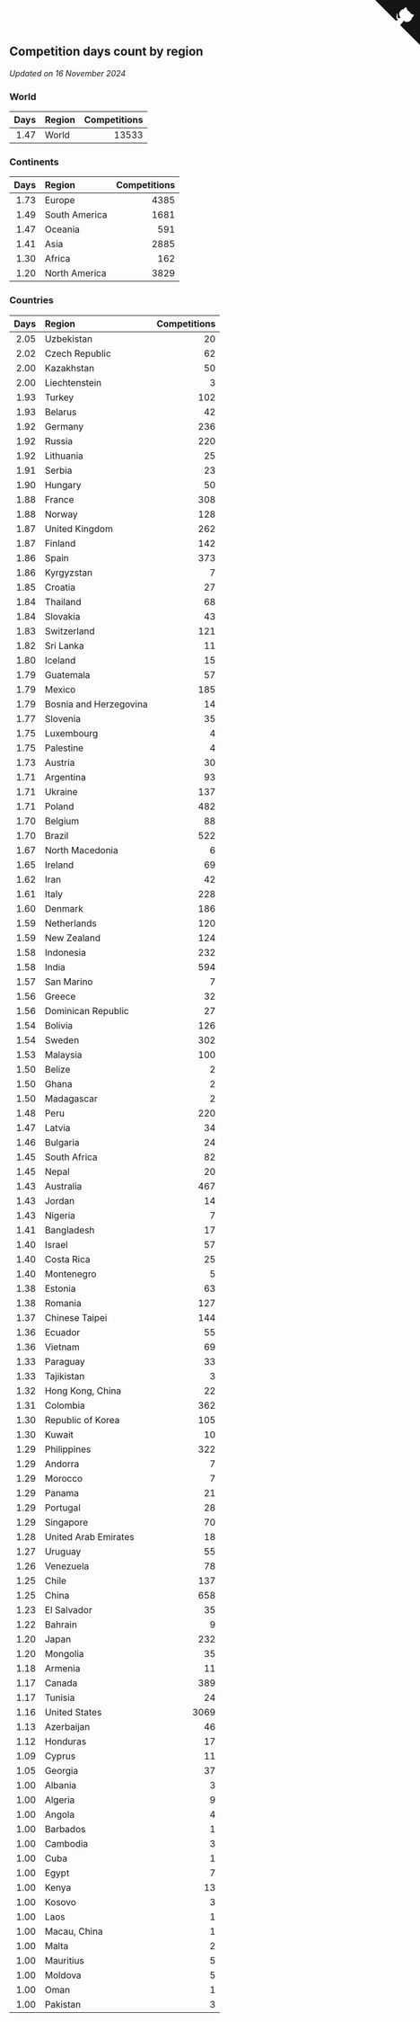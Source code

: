 ## Competition days count by region

*Updated on 16 November 2024*


### World

| Days | Region | Competitions |
| ---: | :--- | ---: |
| 1.47 | World | 13533 |

### Continents

| Days | Region | Competitions |
| ---: | :--- | ---: |
| 1.73 | Europe | 4385 |
| 1.49 | South America | 1681 |
| 1.47 | Oceania | 591 |
| 1.41 | Asia | 2885 |
| 1.30 | Africa | 162 |
| 1.20 | North America | 3829 |

### Countries

| Days | Region | Competitions |
| ---: | :--- | ---: |
| 2.05 | Uzbekistan | 20 |
| 2.02 | Czech Republic | 62 |
| 2.00 | Kazakhstan | 50 |
| 2.00 | Liechtenstein | 3 |
| 1.93 | Turkey | 102 |
| 1.93 | Belarus | 42 |
| 1.92 | Germany | 236 |
| 1.92 | Russia | 220 |
| 1.92 | Lithuania | 25 |
| 1.91 | Serbia | 23 |
| 1.90 | Hungary | 50 |
| 1.88 | France | 308 |
| 1.88 | Norway | 128 |
| 1.87 | United Kingdom | 262 |
| 1.87 | Finland | 142 |
| 1.86 | Spain | 373 |
| 1.86 | Kyrgyzstan | 7 |
| 1.85 | Croatia | 27 |
| 1.84 | Thailand | 68 |
| 1.84 | Slovakia | 43 |
| 1.83 | Switzerland | 121 |
| 1.82 | Sri Lanka | 11 |
| 1.80 | Iceland | 15 |
| 1.79 | Guatemala | 57 |
| 1.79 | Mexico | 185 |
| 1.79 | Bosnia and Herzegovina | 14 |
| 1.77 | Slovenia | 35 |
| 1.75 | Luxembourg | 4 |
| 1.75 | Palestine | 4 |
| 1.73 | Austria | 30 |
| 1.71 | Argentina | 93 |
| 1.71 | Ukraine | 137 |
| 1.71 | Poland | 482 |
| 1.70 | Belgium | 88 |
| 1.70 | Brazil | 522 |
| 1.67 | North Macedonia | 6 |
| 1.65 | Ireland | 69 |
| 1.62 | Iran | 42 |
| 1.61 | Italy | 228 |
| 1.60 | Denmark | 186 |
| 1.59 | Netherlands | 120 |
| 1.59 | New Zealand | 124 |
| 1.58 | Indonesia | 232 |
| 1.58 | India | 594 |
| 1.57 | San Marino | 7 |
| 1.56 | Greece | 32 |
| 1.56 | Dominican Republic | 27 |
| 1.54 | Bolivia | 126 |
| 1.54 | Sweden | 302 |
| 1.53 | Malaysia | 100 |
| 1.50 | Belize | 2 |
| 1.50 | Ghana | 2 |
| 1.50 | Madagascar | 2 |
| 1.48 | Peru | 220 |
| 1.47 | Latvia | 34 |
| 1.46 | Bulgaria | 24 |
| 1.45 | South Africa | 82 |
| 1.45 | Nepal | 20 |
| 1.43 | Australia | 467 |
| 1.43 | Jordan | 14 |
| 1.43 | Nigeria | 7 |
| 1.41 | Bangladesh | 17 |
| 1.40 | Israel | 57 |
| 1.40 | Costa Rica | 25 |
| 1.40 | Montenegro | 5 |
| 1.38 | Estonia | 63 |
| 1.38 | Romania | 127 |
| 1.37 | Chinese Taipei | 144 |
| 1.36 | Ecuador | 55 |
| 1.36 | Vietnam | 69 |
| 1.33 | Paraguay | 33 |
| 1.33 | Tajikistan | 3 |
| 1.32 | Hong Kong, China | 22 |
| 1.31 | Colombia | 362 |
| 1.30 | Republic of Korea | 105 |
| 1.30 | Kuwait | 10 |
| 1.29 | Philippines | 322 |
| 1.29 | Andorra | 7 |
| 1.29 | Morocco | 7 |
| 1.29 | Panama | 21 |
| 1.29 | Portugal | 28 |
| 1.29 | Singapore | 70 |
| 1.28 | United Arab Emirates | 18 |
| 1.27 | Uruguay | 55 |
| 1.26 | Venezuela | 78 |
| 1.25 | Chile | 137 |
| 1.25 | China | 658 |
| 1.23 | El Salvador | 35 |
| 1.22 | Bahrain | 9 |
| 1.20 | Japan | 232 |
| 1.20 | Mongolia | 35 |
| 1.18 | Armenia | 11 |
| 1.17 | Canada | 389 |
| 1.17 | Tunisia | 24 |
| 1.16 | United States | 3069 |
| 1.13 | Azerbaijan | 46 |
| 1.12 | Honduras | 17 |
| 1.09 | Cyprus | 11 |
| 1.05 | Georgia | 37 |
| 1.00 | Albania | 3 |
| 1.00 | Algeria | 9 |
| 1.00 | Angola | 4 |
| 1.00 | Barbados | 1 |
| 1.00 | Cambodia | 3 |
| 1.00 | Cuba | 1 |
| 1.00 | Egypt | 7 |
| 1.00 | Kenya | 13 |
| 1.00 | Kosovo | 3 |
| 1.00 | Laos | 1 |
| 1.00 | Macau, China | 1 |
| 1.00 | Malta | 2 |
| 1.00 | Mauritius | 5 |
| 1.00 | Moldova | 5 |
| 1.00 | Oman | 1 |
| 1.00 | Pakistan | 3 |


<a href="https://github.com/jonatanklosko/wca_statistics" class="github-corner" aria-label="View source on Github"><svg width="80" height="80" viewBox="0 0 250 250" style="fill:#151513; color:#fff; position: absolute; top: 0; border: 0; right: 0;" aria-hidden="true"><path d="M0,0 L115,115 L130,115 L142,142 L250,250 L250,0 Z"></path><path d="M128.3,109.0 C113.8,99.7 119.0,89.6 119.0,89.6 C122.0,82.7 120.5,78.6 120.5,78.6 C119.2,72.0 123.4,76.3 123.4,76.3 C127.3,80.9 125.5,87.3 125.5,87.3 C122.9,97.6 130.6,101.9 134.4,103.2" fill="currentColor" style="transform-origin: 130px 106px;" class="octo-arm"></path><path d="M115.0,115.0 C114.9,115.1 118.7,116.5 119.8,115.4 L133.7,101.6 C136.9,99.2 139.9,98.4 142.2,98.6 C133.8,88.0 127.5,74.4 143.8,58.0 C148.5,53.4 154.0,51.2 159.7,51.0 C160.3,49.4 163.2,43.6 171.4,40.1 C171.4,40.1 176.1,42.5 178.8,56.2 C183.1,58.6 187.2,61.8 190.9,65.4 C194.5,69.0 197.7,73.2 200.1,77.6 C213.8,80.2 216.3,84.9 216.3,84.9 C212.7,93.1 206.9,96.0 205.4,96.6 C205.1,102.4 203.0,107.8 198.3,112.5 C181.9,128.9 168.3,122.5 157.7,114.1 C157.9,116.9 156.7,120.9 152.7,124.9 L141.0,136.5 C139.8,137.7 141.6,141.9 141.8,141.8 Z" fill="currentColor" class="octo-body"></path></svg></a><style>.github-corner:hover .octo-arm{animation:octocat-wave 560ms ease-in-out}@keyframes octocat-wave{0%,100%{transform:rotate(0)}20%,60%{transform:rotate(-25deg)}40%,80%{transform:rotate(10deg)}}@media (max-width:500px){.github-corner:hover .octo-arm{animation:none}.github-corner .octo-arm{animation:octocat-wave 560ms ease-in-out}}</style>
